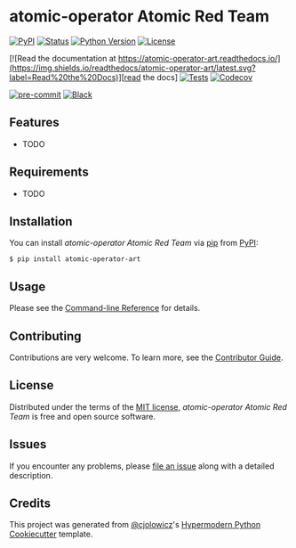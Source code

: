 # atomic-operator Atomic Red Team

[![PyPI](https://img.shields.io/pypi/v/atomic-operator-art.svg)][pypi status]
[![Status](https://img.shields.io/pypi/status/atomic-operator-art.svg)][pypi status]
[![Python Version](https://img.shields.io/pypi/pyversions/atomic-operator-art)][pypi status]
[![License](https://img.shields.io/pypi/l/atomic-operator-art)][license]

[![Read the documentation at https://atomic-operator-art.readthedocs.io/](https://img.shields.io/readthedocs/atomic-operator-art/latest.svg?label=Read%20the%20Docs)][read the docs]
[![Tests](https://github.com/MSAdministrator/atomic-operator-art/workflows/Tests/badge.svg)][tests]
[![Codecov](https://codecov.io/gh/MSAdministrator/atomic-operator-art/branch/main/graph/badge.svg)][codecov]

[![pre-commit](https://img.shields.io/badge/pre--commit-enabled-brightgreen?logo=pre-commit&logoColor=white)][pre-commit]
[![Black](https://img.shields.io/badge/code%20style-black-000000.svg)][black]

[pypi status]: https://pypi.org/project/atomic-operator-art/
[read the docs]: https://atomic-operator-art.readthedocs.io/
[tests]: https://github.com/MSAdministrator/atomic-operator-art/actions?workflow=Tests
[codecov]: https://app.codecov.io/gh/MSAdministrator/atomic-operator-art
[pre-commit]: https://github.com/pre-commit/pre-commit
[black]: https://github.com/psf/black

## Features

- TODO

## Requirements

- TODO

## Installation

You can install _atomic-operator Atomic Red Team_ via [pip] from [PyPI]:

```console
$ pip install atomic-operator-art
```

## Usage

Please see the [Command-line Reference] for details.

## Contributing

Contributions are very welcome.
To learn more, see the [Contributor Guide].

## License

Distributed under the terms of the [MIT license][license],
_atomic-operator Atomic Red Team_ is free and open source software.

## Issues

If you encounter any problems,
please [file an issue] along with a detailed description.

## Credits

This project was generated from [@cjolowicz]'s [Hypermodern Python Cookiecutter] template.

[@cjolowicz]: https://github.com/cjolowicz
[pypi]: https://pypi.org/
[hypermodern python cookiecutter]: https://github.com/cjolowicz/cookiecutter-hypermodern-python
[file an issue]: https://github.com/MSAdministrator/atomic-operator-art/issues
[pip]: https://pip.pypa.io/

<!-- github-only -->

[license]: https://github.com/MSAdministrator/atomic-operator-art/blob/main/LICENSE
[contributor guide]: https://github.com/MSAdministrator/atomic-operator-art/blob/main/CONTRIBUTING.md
[command-line reference]: https://atomic-operator-art.readthedocs.io/en/latest/usage.html
